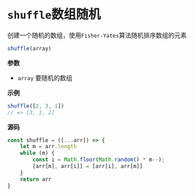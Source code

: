 # `shuffle`数组随机

创建一个随机的数组，使用`Fisher-Yates`算法随机排序数组的元素

```js
shuffle(array)
```

**参数**

-   `array` 要随机的数组

**示例**

```js
shuffle([2, 3, 1])
// => [3, 1, 2]
```

**源码**

```js
const shuffle = ([...arr]) => {
    let m = arr.length
    while (m) {
        const i = Math.floor(Math.random() * m--);
        [arr[m], arr[i]] = [arr[i], arr[m]]
    }
    return arr
}
```
